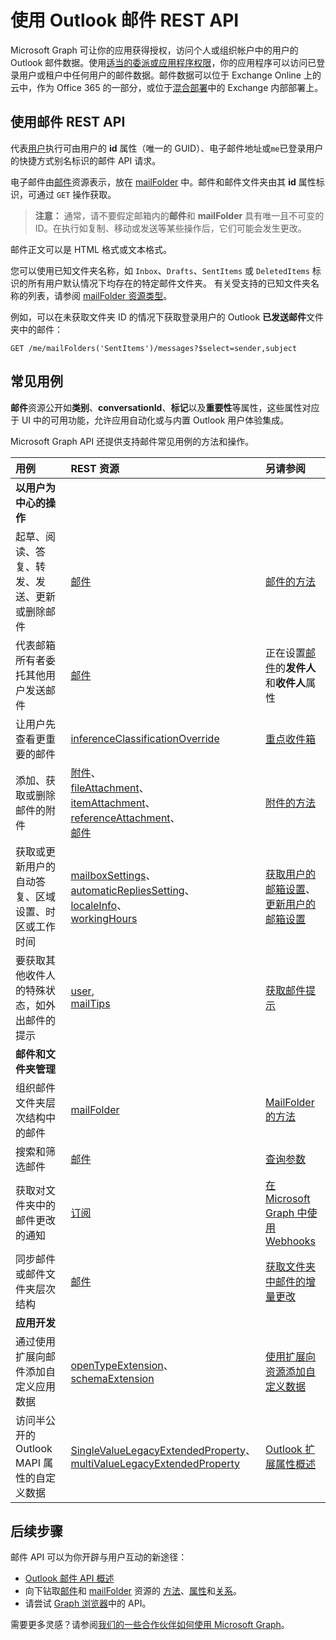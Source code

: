 # <a name="use-the-outlook-mail-rest-api"></a>使用 Outlook 邮件 REST API

Microsoft Graph 可让你的应用获得授权，访问个人或组织帐户中的用户的 Outlook 邮件数据。使用[适当的委派或应用程序权限](../../../concepts/permissions_reference.md)，你的应用程序可以访问已登录用户或租户中任何用户的邮件数据。邮件数据可以位于 Exchange Online 上的云中，作为 Office 365 的一部分，或位于[混合部署](../../../concepts/hybrid_rest_support.md)中的 Exchange 内部部署上。

## <a name="using-the-mail-rest-api"></a>使用邮件 REST API

代表[用户](../resources/user.md)执行可由用户的 **id** 属性（唯一的 GUID）、电子邮件地址或`me`已登录用户的快捷方式别名标识的邮件 API 请求。

电子邮件由[邮件](../resources/message.md)资源表示，放在 [mailFolder](../resources/mailfolder.md) 中。邮件和邮件文件夹由其 **id** 属性标识，可通过 `GET` 操作获取。

>**注意：** 通常，请不要假定邮箱内的**邮件**和 **mailFolder** 具有唯一且不可变的 ID。在执行如复制、移动或发送等某些操作后，它们可能会发生更改。

邮件正文可以是 HTML 格式或文本格式。

您可以使用已知文件夹名称，如 `Inbox`、`Drafts`、`SentItems` 或 `DeletedItems` 标识的所有用户默认情况下均存在的特定邮件文件夹。 有关受支持的已知文件夹名称的列表，请参阅 [mailFolder 资源类型](../resources/mailfolder.md)。

例如，可以在未获取文件夹 ID 的情况下获取登录用户的 Outlook **已发送邮件**文件夹中的邮件：

```http
GET /me/mailFolders('SentItems')/messages?$select=sender,subject
```

## <a name="common-use-cases"></a>常见用例

**邮件**资源公开如**类别**、**conversationId**、**标记**以及**重要性**等属性，这些属性对应于 UI 中的可用功能，允许应用自动化或与内置 Outlook 用户体验集成。

Microsoft Graph API 还提供支持邮件常见用例的方法和操作。

| 用例 | REST 资源 | 另请参阅 |
|:----------|:---------------|:---------|
| **以用户为中心的操作** | | |
| 起草、阅读、答复、转发、发送、更新或删除邮件 | [邮件](../resources/message.md) | [邮件的方法](../resources/message.md#methods) |
| 代表邮箱所有者委托其他用户发送邮件 | [邮件](../resources/message.md) | 正在设置[邮件](../resources/message.md)的**发件人**和**收件人**属性 |
| 让用户先查看更重要的邮件 | [inferenceClassificationOverride](../resources/inferenceClassificationOverride.md) | [重点收件箱](../resources/manage_focused_inbox.md) |
| 添加、获取或删除邮件的附件 | [附件](../resources/attachment.md)、 <br> [fileAttachment](../resources/fileattachment.md)、 <br> [itemAttachment](../resources/itemattachment.md)、 <br> [referenceAttachment](../resources/referenceattachment.md)、 <br> [邮件](../resources/message.md) | [附件的方法](../resources/attachment.md#methods) |
| 获取或更新用户的自动答复、区域设置、时区或工作时间 | [mailboxSettings](../resources/mailboxsettings.md)、 <br> [automaticRepliesSetting](../resources/automaticrepliessetting.md)、 <br> [localeInfo](../resources/localeinfo.md)、 <br> [workingHours](../resources/workinghours.md) | [获取用户的邮箱设置](../api/user_get_mailboxsettings.md)、 <br> [更新用户的邮箱设置](../api/user_update_mailboxsettings.md) |
| 要获取其他收件人的特殊状态，如外出邮件的提示 | [user](../resources/user.md), <br> [mailTips](../resources/mailtips.md) | [获取邮件提示](../api/user_getmailtips.md) |
| **邮件和文件夹管理** | | |
| 组织邮件文件夹层次结构中的邮件 | [mailFolder](../resources/mailfolder.md)  | [MailFolder 的方法](../resources/mailfolder.md#methods) |
| 搜索和筛选邮件 | [邮件](../resources/message.md) | [查询参数](../../../concepts/query_parameters.md)  |
| 获取对文件夹中的邮件更改的通知 | [订阅](../resources/subscription.md) | [在 Microsoft Graph 中使用 Webhooks](../resources/webhooks.md) |
| 同步邮件或邮件文件夹层次结构 | [邮件](../resources/message.md) | [获取文件夹中邮件的增量更改](../../../concepts/delta_query_messages.md) |
| **应用开发** | | |
| 通过使用扩展向邮件添加自定义应用数据 | [openTypeExtension](../resources/opentypeextension.md)、 <br>[schemaExtension](../resources/schemaextension.md) | [使用扩展向资源添加自定义数据](../../../concepts/extensibility_overview.md) |
| 访问半公开的 Outlook MAPI 属性的自定义数据 | [SingleValueLegacyExtendedProperty](../resources/singlevaluelegacyextendedproperty.md)、 <br> [multiValueLegacyExtendedProperty](../resources/multivaluelegacyextendedproperty.md) | [Outlook 扩展属性概述](../resources/extended-properties-overview.md) |

## <a name="next-steps"></a>后续步骤

邮件 API 可以为你开辟与用户互动的新途径：

- [Outlook 邮件 API 概述](../../../concepts/outlook-mail-concept-overview.md)
- 向下钻取[邮件](../resources/message.md)和 [mailFolder](../resources/mailfolder.md) 资源的 [方法](../resources/message.md#methods)、[属性](../resources/message.md#properties)和[关系](../resources/message.md#relationships)。
- 请尝试 [Graph 浏览器](https://developer.microsoft.com/en-us/graph/graph-explorer)中的 API。

需要更多灵感？请参阅[我们的一些合作伙伴如何使用 Microsoft Graph](https://developer.microsoft.com/en-us/graph/graph/examples#partners)。
